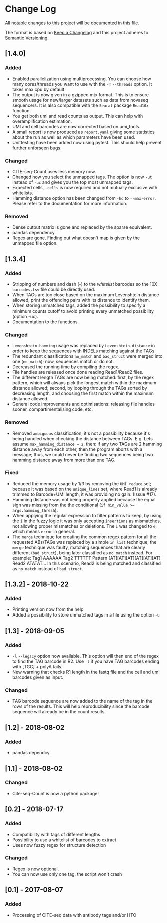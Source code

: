 # Change Log
All notable changes to this project will be documented in this file.

The format is based on [Keep a Changelog](http://keepachangelog.com/)
and this project adheres to [Semantic Versioning](http://semver.org/).

## [1.4.0]
### Added
- Enabled parallelization using multiprocessing. You can choose how many
  cores/threads you want to use with the `-T` `--threads` option. It takes max
  cpu by default.
- The output is now given in a gzipped mtx format. This is to ensure smooth usage for 
  new/larger datasets such as data from novaseq sequencers.
  It is also compatible with the `Seurat` package `Read10x` function.
- You get both umi and read counts as output. This can help with overamplification
  estimation.
- UMI and cell barcodes are now corrected based on umi_tools.
- A small report is now produced as `report.yaml` giving some statistics about the run
  as well as which parameters have been used.
- Unittesting have been added now using pytest. This should help prevent further
  unforseen bugs.

### Changed
- CITE-seq-Count uses less memory now.
- Changed how you select the unmapped tags. The option is now `-ut` instead of `-uc`
  and gives you the top most unmapped tags.
- Expected cells, `-cells` is now required and not mutually exclusive with whitelists.
- Hamming distance option has been changed from `-hd` to `--max-error`.
  Please refer to the documentation for more information.

### Removed
- Dense output matrix is gone and replaced by the sparse equivalent.
- pandas dependency.
- Regex are gone. Finding out what doesn't map is given by the unmapped file option.


## [1.3.4]
### Added
- Stripping of numbers and dash (-) to the *whitelist* barcodes so the 10X
  `barcodes.tsv` file could be directly used.
- When TAGs are too close based on the maximum Levenshtein distance allowed,
  print the offending pairs with its distance to identify them.
- When storing unmatched tags, added the possibility to specify a minimum
  counts cutoff to avoid printing every unmatched possibility (option -uc).
- Documentation to the functions.

### Changed
- `Levenshtein.hamming` usage was replaced by `Levenshtein.distance` in order
  to keep the sequences with INDELs matching against the TAGs.
- The redundant classifications `no_match` and `bad_struct` were merged into one
  (`no_match`); now, sequences match or do not.
- Decreased the running time by compiling the regex.
- File handles are released once done reading Read1/Read2 files.
- The different length TAGs are now being matched: first, by the regex pattern,
  which will always pick the longest match within the maximum distance allowed;
  second, by looping through the TAGs sorted by decreasing length, and choosing
  the first match within the maximum distance allowed.
- General code improvements and optimisations: releasing file handles sooner,
  compartimentalising code, etc.

### Removed
- Removed `ambiguous` classification; it's not a possibility because it's being
  handled when checking the distance between TAGs. E.g.
  Lets assume `max_hamming_distance = 2`, then:
  if any two TAGs are 2 hamming distance away from each other, then the program
  aborts with a message; thus, we could never be finding two sequences being
  two hamming distance away from more than one TAG.

### Fixed
- Reduced the memory usage by 1/3 by removing the `UMI_reduce` set; because it
  was based on the `unique_lines` set, where Read1 is already trimmed to
  Barcode+UMI length, it was providing no gain. (Issue #17).
- Hamming distance was not being properly applied because the equal sign was
  missing from the the conditional (`if min_value >= args.hamming_thresh`).
- When applying the regular expression to filter patterns to keep, by using the
  `i` in the fuzzy logic it was only accepting `insertions` as mismatches, not
  allowing proper mismatches or deletions. The `i` was changed to `e`, which
  means `error` in general.
- The `merge` technique for creating the common regex pattern for all the
  requested ABs/TAGs was replaced by a simple `in list` technique; the `merge`
  technique was faulty, matching sequences that are clearly different
  (`bad_struct`), being later classified as `no_match` instead. For example:
  Tag1      AAAAAA
  Tag2      TTTTTT
  Pattern   [AT][AT][AT][AT][AT][AT]
  Read2     ATATAT...
  In this scenario, Read2 is being matched and classified as `no_match` instead
  of `bad_struct`.


## [1.3.2] - 2018-10-22
### Added
- Printing version now from the help
- Added a possibility to store unmatched tags in a file using the option `-u`


## [1.3] - 2018-09-05
### Added
- `-l` `--legacy` option now available. This option will then end of the regex
  to find the TAG barcode in R2. Use `-l` if you have TAG barcodes ending with
  [TGC] + polyA tails.
- New warning that checks R1 length in the fastq file and the cell and umi
  barcodes given as input.

### Changed
- TAG barcode sequence are now added to the name of the tag in the rows of the
  results. This will help reproducibility since the barcode sequence will
  already be in the count results.


## [1.2] - 2018-08-02
### Added
- pandas dependcy


## [1.1] - 2018-08-02
### Changed
- Cite-seq-Count is now a python package!

## [0.2] - 2018-07-17
### Added
- Compatibility with tags of different lengths
- Possibility to use a whitelist of barcodes to extract
- Uses now fuzzy regex for structure detection

### Changed
- Regex is now optional.
- You can now use only one tag, the script won't crash


## [0.1] - 2017-08-07
### Added
- Processing of CITE-seq data with antibody tags and/or HTO